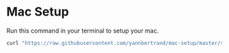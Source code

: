 # Mac Setup

Run this command in your terminal to setup your mac.

```bash
curl "https://raw.githubusercontent.com/yannbertrand/mac-setup/master/setup.sh" > setup.sh; source setup.sh
```
